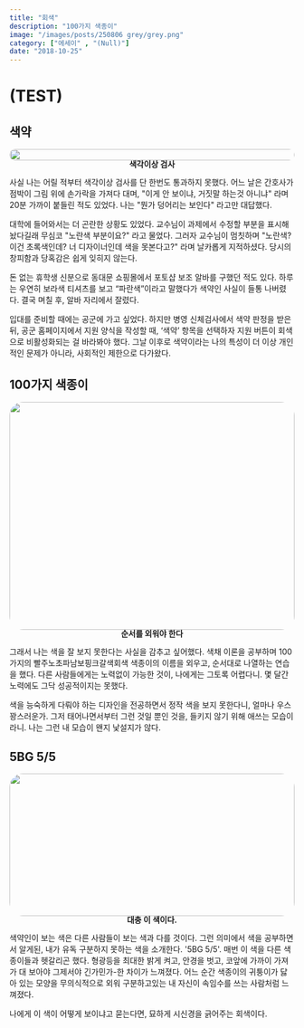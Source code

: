 ```yaml
---
title: "회색"
description: "100가지 색종이"
image: "/images/posts/250806 grey/grey.png"
category: ["에세이" , "(Null)"]
date: "2018-10-25"
---
```


# (TEST) 


## 색약

<div style="display: flex; gap: 8px;">
  <div style="flex:1; display: flex; flex-direction: column; align-items: center;">
    <img src="/images/posts/250806 grey/dots.jpg"
         style="width: 100%; object-fit: cover; border-radius: 24px; display: block;">
    <h4 style="margin: 0 0 0 0; line-height: 1;">색각이상 검사</h4>
  </div>
  </div>


사실 나는 어릴 적부터 색각이상 검사를 단 한번도 통과하지 못했다. 어느 날은 간호사가 점박이 그림 위에 손가락을 가져다 대며, "이게 안 보이냐, 거짓말 하는것 아니냐" 라며 20분 가까이 붙들린 적도 있었다. 나는 "뭔가 덩어리는 보인다" 라고만 대답했다. 

 대학에 들어와서는 더 곤란한 상황도 있었다. 교수님이 과제에서 수정할 부분을 표시해 놨다길래 무심코 "노란색 부분이요?" 라고 물었다. 그러자 교수님이 멈칫하며 "노란색? 이건 초록색인데? 너 디자이너인데 색을 못본다고?" 라며 날카롭게 지적하셨다. 당시의 창피함과 당혹감은 쉽게 잊히지 않는다.

돈 없는 휴학생 신분으로 동대문 쇼핑몰에서 포토샵 보조 알바를 구했던 적도 있다. 하루는 우연히 보라색 티셔츠를 보고 “파란색”이라고 말했다가 색약인 사실이 들통 나버렸다. 결국 며칠 후, 알바 자리에서 잘렸다.

입대를 준비할 때에는 공군에 가고 싶었다. 하지만 병영 신체검사에서 색약 판정을 받은 뒤, 공군 홈페이지에서 지원 양식을 작성할 때, ‘색약’ 항목을 선택하자 지원 버튼이 회색으로 비활성화되는 걸 바라봐야 했다. 그날 이후로 색약이라는 나의 특성이 더 이상 개인적인 문제가 아니라, 사회적인 제한으로 다가왔다.

## 100가지 색종이

<div style="display: flex; gap: 8px;">
  <div style="flex:1; display: flex; flex-direction: column; align-items: center;">
    <img src="/images/posts/250806 grey/color.webp"
         style="width: 100%; aspect-ratio: 5/4; object-fit: cover; border-radius: 24px; display: block;">
    <h4 style="margin: 0 0 0 0; line-height: 1;">순서를 외워야 한다</h4>
  </div>
  </div>

 그래서 나는 색을 잘 보지 못한다는 사실을 감추고 싶어했다. 색채 이론을 공부하며 100가지의 빨주노초파남보핑크갈색회색 색종이의 이름을 외우고, 순서대로 나열하는 연습을 했다. 다른 사람들에게는 노력없이 가능한 것이, 나에게는 그토록 어렵다니. 몇 달간 노력에도 그닥 성공적이지는 못했다.

색을 능숙하게 다뤄야 하는 디자인을 전공하면서 정작 색을 보지 못한다니, 얼마나 우스꽝스러운가. 그저 태어나면서부터 그런 것일 뿐인 것을, 들키지 않기 위해 애쓰는 모습이라니. 나는 그런 내 모습이 왠지 낯설지가 않다.

## 5BG 5/5

<div style="display: flex; gap: 8px;">
  <div style="flex:1; display: flex; flex-direction: column; align-items: center;">
    <img src="/images/posts/250806 grey/grey.png"
         style="width: 100%; aspect-ratio: 8/4; object-fit: cover; border-radius: 24px; display: block;">
    <h4 style="margin: 0 0 0 0; line-height: 1;">대충 이 색이다.</h4>
  </div>
  </div>

색약인이 보는 색은 다른 사람들이 보는 색과 다를 것이다. 그런 의미에서 색을 공부하면서 알게된, 내가 유독 구분하지 못하는 색을 소개한다. '5BG 5/5'. 매번 이 색을 다른 색종이들과 헷갈리곤 했다. 형광등을 최대한 밝게 켜고, 안경을 벗고, 코앞에 가까이 가져가 대 보아야 그제서야 긴가민가-한 차이가 느껴졌다. 어느 순간 색종이의 귀퉁이가 닳아 있는 모양을 무의식적으로 외워 구분하고있는 내 자신이 속임수를 쓰는 사람처럼 느껴졌다. 

나에게 이 색이 어떻게 보이냐고 묻는다면, 묘하게 시신경을 긁어주는 회색이다.



<!--
<div class="my-carousel">
  <div
    class="my-carousel-scroll"
    onwheel="
      if (this.matches(':hover')) {
        event.preventDefault();
        this.scrollBy({left: event.deltaY, behavior: 'auto'});
      }
    "
  >
    <div class="my-carousel-item">
      <img src="/images/posts/250814 happyend/movie/happyend1.jpg" class="my-carousel-img" />
      <h4 class="my-carousel-title">포스터</h4>
    </div>
    <div class="my-carousel-item">
      <img src="/images/posts/250814 happyend/movie/happyend2.webp"" class="my-carousel-img" />
      <h4 class="my-carousel-title">감시 시스템</h4>
    </div>
    <div class="my-carousel-item">
      <img src="/images/posts/250814 happyend/movie/happyend3.webp"" class="my-carousel-img" />
      <h4 class="my-carousel-title">DJ</h4>
    </div>
    <div class="my-carousel-item">
      <img src="/images/posts/250814 happyend/movie/happyend7.webp"" class="my-carousel-img" />
      <h4 class="my-carousel-title">자동차 사건</h4>
    </div>
  </div>
</div>
-->
